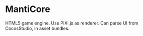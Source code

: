 # MantiCore
HTML5 game engine. Use PIXI.js as renderer. Can parse UI from CocosStudio, in asset bundles.
